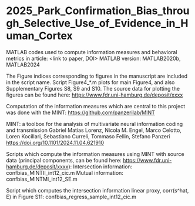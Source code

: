 # 2025_Park_Confirmation_Bias_through_Selective_Use_of_Evidence_in_Human_Cortex

MATLAB codes used to compute information measures and behavioral metrics in article: <link to paper, DOI>
MATLAB version: MATLAB2020b, MATLAB2024

The Figure indices corresponding to figures in the manuscript are included in the script name. 
Script Figure4_*.m plots for main Figure4, and also Supplementary Figures S8, S9 and S10. 
The source data for plotting the figures can be found here: https://www.fdr.uni-hamburg.de/deposit/xxxx

Computation of the information measures which are central to this project was done with the MINT:
https://github.com/panzerilab/MINT

MINT: a toolbox for the analysis of multivariate neural information coding and transmission
Gabriel Matías Lorenz, Nicola M. Engel, Marco Celotto, Loren Kocillari, Sebastiano Curreli, Tommaso Fellin, Stefano Panzeri
https://doi.org/10.1101/2024.11.04.621910

Scripts which compute the information measures using MINT with source data (principal components, can be found here: https://www.fdr.uni-hamburg.de/deposit/xxxx):
  Intersection information: confbias_MINTII_int12_cic.m 
  Mutual information: confbias_MINTMI_int12_SE.m

Script which computes the intersection information linear proxy, corr(s^hat, E) in Figure S11:
  confbias_regress_sample_int12_cic.m

  
